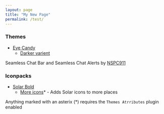 ```yaml
---
layout: page
title: "My New Page"
permalink: /test/
---
```


### Themes

- [Eye Candy](https://mudaranrhiod.github.io/VencordThemes/eyecandy.css) 
    - [Darker varient](https://mudaranrhiod.github.io/VencordThemes/darkeyecandy.css)

Seamless Chat Bar and Seamless Chat Alerts by [NSPC911](https://github.com/NSPC911)

### Iconpacks

- [Solar Bold](https://mudaranrhiod.github.io/VencordThemes/solar.css)
    - [More icons](https://mudaranrhiod.github.io/VencordThemes/solarmoreicons.css)* - Adds Solar icons to more places


Anything marked with an asterix (*) requires the `Themes Atrributes` plugin enabled